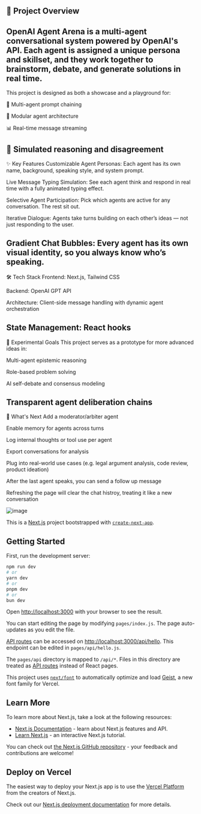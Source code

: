 
🚀 Project Overview
-----------------------
OpenAI Agent Arena is a multi-agent conversational system powered by OpenAI's API. Each agent is assigned a unique persona and skillset, and they work together to brainstorm, debate, and generate solutions in real time.
-------------
This project is designed as both a showcase and a playground for:

🔁 Multi-agent prompt chaining

🧩 Modular agent architecture

📊 Real-time message streaming

🧠 Simulated reasoning and disagreement
---------------------------
✨ Key Features
Customizable Agent Personas: 
Each agent has its own name, background, speaking style, and system prompt.

Live Message Typing Simulation:
See each agent think and respond in real time with a fully animated typing effect.

Selective Agent Participation:
Pick which agents are active for any conversation. The rest sit out.

Iterative Dialogue:
Agents take turns building on each other’s ideas — not just responding to the user.

Gradient Chat Bubbles:
Every agent has its own visual identity, so you always know who’s speaking.
----------------------------
🛠️ Tech Stack
Frontend: Next.js, Tailwind CSS

Backend: OpenAI GPT API

Architecture: Client-side message handling with dynamic agent orchestration

State Management: React hooks
-----------------------------
🧪 Experimental Goals
This project serves as a prototype for more advanced ideas in:

Multi-agent epistemic reasoning

Role-based problem solving

AI self-debate and consensus modeling

Transparent agent deliberation chains
----------------------------------------
🔮 What's Next
 Add a moderator/arbiter agent

 Enable memory for agents across turns

 Log internal thoughts or tool use per agent

 Export conversations for analysis

 Plug into real-world use cases (e.g. legal argument analysis, code review, product ideation)

After the last agent speaks, you can send a follow up message

Refreshing the page will clear the chat histroy, treating it like a new conversation



![image](https://github.com/user-attachments/assets/6c3d8bc8-4d99-4a1f-9dc0-77b29d0ae079)



This is a [Next.js](https://nextjs.org) project bootstrapped with [`create-next-app`](https://nextjs.org/docs/pages/api-reference/create-next-app).

## Getting Started

First, run the development server:

```bash
npm run dev
# or
yarn dev
# or
pnpm dev
# or
bun dev
```

Open [http://localhost:3000](http://localhost:3000) with your browser to see the result.

You can start editing the page by modifying `pages/index.js`. The page auto-updates as you edit the file.

[API routes](https://nextjs.org/docs/pages/building-your-application/routing/api-routes) can be accessed on [http://localhost:3000/api/hello](http://localhost:3000/api/hello). This endpoint can be edited in `pages/api/hello.js`.

The `pages/api` directory is mapped to `/api/*`. Files in this directory are treated as [API routes](https://nextjs.org/docs/pages/building-your-application/routing/api-routes) instead of React pages.

This project uses [`next/font`](https://nextjs.org/docs/pages/building-your-application/optimizing/fonts) to automatically optimize and load [Geist](https://vercel.com/font), a new font family for Vercel.

## Learn More

To learn more about Next.js, take a look at the following resources:

- [Next.js Documentation](https://nextjs.org/docs) - learn about Next.js features and API.
- [Learn Next.js](https://nextjs.org/learn-pages-router) - an interactive Next.js tutorial.

You can check out [the Next.js GitHub repository](https://github.com/vercel/next.js) - your feedback and contributions are welcome!

## Deploy on Vercel

The easiest way to deploy your Next.js app is to use the [Vercel Platform](https://vercel.com/new?utm_medium=default-template&filter=next.js&utm_source=create-next-app&utm_campaign=create-next-app-readme) from the creators of Next.js.

Check out our [Next.js deployment documentation](https://nextjs.org/docs/pages/building-your-application/deploying) for more details.
